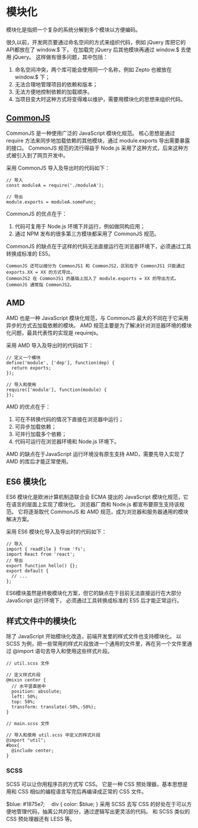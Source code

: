 # 模块化

模块化是指把一个复杂的系统分解到多个模块以方便编码。

很久以前，开发网页要通过命名空间的方式来组织代码，例如 jQuery 库把它的API都放在了 window.$ 下，
在加载完 jQuery 后其他模块再通过 window.$ 去使用 jQuery。 
这样做有很多问题，其中包括：

1. 命名空间冲突，两个库可能会使用同一个名称，例如 Zepto 也被放在 window.$ 下；
1. 无法合理地管理项目的依赖和版本；
1. 无法方便地控制依赖的加载顺序。
1. 当项目变大时这种方式将变得难以维护，需要用模块化的思想来组织代码。

## [CommonJS](http://www.commonjs.org)

CommonJS 是一种使用广泛的 JavaScript 模块化规范。
核心思想是通过 require 方法来同步地加载依赖的其他模块，通过 module.exports 导出需要暴露的接口。
CommonJS 规范的流行得益于 Node.js 采用了这种方式，后来这种方式被引入到了网页开发中。

采用 CommonJS 导入及导出时的代码如下：
```
// 导入
const moduleA = require('./moduleA');

// 导出
module.exports = moduleA.someFunc;
```

CommonJS 的优点在于：

1. 代码可复用于 Node.js 环境下并运行，例如做同构应用；
1. 通过 NPM 发布的很多第三方模块都采用了 CommonJS 规范。

CommonJS 的缺点在于这样的代码无法直接运行在浏览器环境下，必须通过工具转换成标准的 ES5。

    CommonJS 还可以细分为 CommonJS1 和 CommonJS2，区别在于 CommonJS1 只能通过 exports.XX = XX 的方式导出，
    CommonJS2 在 CommonJS1 的基础上加入了 module.exports = XX 的导出方式。 CommonJS 通常指 CommonJS2。

## AMD

AMD 也是一种 JavaScript 模块化规范，与 CommonJS 最大的不同在于它采用异步的方式去加载依赖的模块。 
AMD 规范主要是为了解决针对浏览器环境的模块化问题，最具代表性的实现是 requirejs。

采用 AMD 导入及导出时的代码如下：
```
// 定义一个模块
define('module', ['dep'], function(dep) {
  return exports;
});

// 导入和使用
require(['module'], function(module) {
});
```
AMD 的优点在于：

1. 可在不转换代码的情况下直接在浏览器中运行；
1. 可异步加载依赖；
1. 可并行加载多个依赖；
1. 代码可运行在浏览器环境和 Node.js 环境下。

AMD 的缺点在于JavaScript 运行环境没有原生支持 AMD，需要先导入实现了 AMD 的库后才能正常使用。

## ES6 模块化
ES6 模块化是欧洲计算机制造联合会 ECMA 提出的 JavaScript 模块化规范，它在语言的层面上实现了模块化。
浏览器厂商和 Node.js 都宣布要原生支持该规范。
它将逐渐取代 CommonJS 和 AMD 规范，成为浏览器和服务器通用的模块解决方案。

采用 ES6 模块化导入及导出时的代码如下：
```
// 导入
import { readFile } from 'fs';
import React from 'react';
// 导出
export function hello() {};
export default {
  // ...
};
```
ES6模块虽然是终极模块化方案，但它的缺点在于目前无法直接运行在大部分 JavaScript 运行环境下，
必须通过工具转换成标准的 ES5 后才能正常运行。

## 样式文件中的模块化

除了 JavaScript 开始模块化改造，前端开发里的样式文件也支持模块化。 
以 SCSS 为例，把一些常用的样式片段放进一个通用的文件里，再在另一个文件里通过 @import 语句去导入和使用这些样式片段。
```
// util.scss 文件

// 定义样式片段
@mixin center {
  // 水平竖直居中
  position: absolute;
  left: 50%;
  top: 50%;
  transform: translate(-50%,-50%);
}

// main.scss 文件

// 导入和使用 util.scss 中定义的样式片段
@import "util";
#box{
  @include center;
}
```

### SCSS

SCSS 可以让你用程序员的方式写 CSS。
它是一种 CSS 预处理器，基本思想是用和 CSS 相似的编程语言写完后再编译成正常的 CSS 文件。

$blue: #1875e7;　
div {
  color: $blue;
}
采用 SCSS 去写 CSS 的好处在于可以方便地管理代码，抽离公共的部分，通过逻辑写出更灵活的代码。 
和 SCSS 类似的 CSS 预处理器还有 LESS 等。